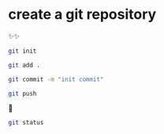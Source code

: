  # create a git repository
:sparkles::sparkles:
```bash
git init
```

```bash
git add .
```

```bash
git commit -m "init commit"
```

```bash
git push
```
:bug:
```bash
git status
```